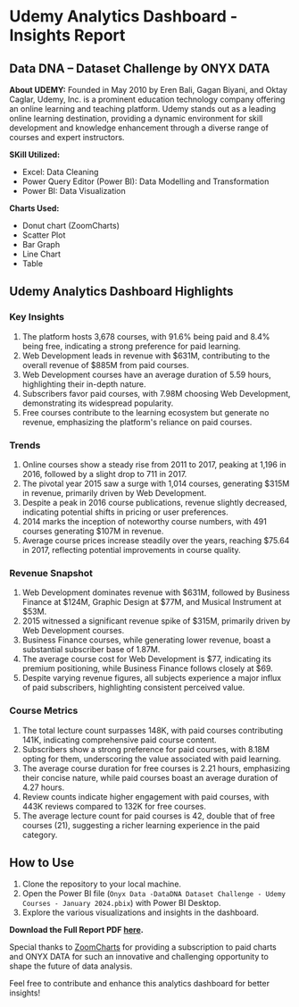 # Udemy Analytics Dashboard - Insights Report

## Data DNA – Dataset Challenge by ONYX DATA

**About UDEMY:**
Founded in May 2010 by Eren Bali, Gagan Biyani, and Oktay Caglar, Udemy, Inc. is a prominent education technology company offering an online learning and teaching platform. Udemy stands out as a leading online learning destination, providing a dynamic environment for skill development and knowledge enhancement through a diverse range of courses and expert instructors.

**SKill Utilized:**
- Excel: Data Cleaning
- Power Query Editor (Power BI): Data Modelling and Transformation
- Power BI: Data Visualization

**Charts Used:**
- Donut chart (ZoomCharts)
- Scatter Plot
- Bar Graph
- Line Chart
- Table

## Udemy Analytics Dashboard Highlights

### Key Insights
1. The platform hosts 3,678 courses, with 91.6% being paid and 8.4% being free, indicating a strong preference for paid learning.
2. Web Development leads in revenue with $631M, contributing to the overall revenue of $885M from paid courses.
3. Web Development courses have an average duration of 5.59 hours, highlighting their in-depth nature.
4. Subscribers favor paid courses, with 7.98M choosing Web Development, demonstrating its widespread popularity.
5. Free courses contribute to the learning ecosystem but generate no revenue, emphasizing the platform's reliance on paid courses.

### Trends
1. Online courses show a steady rise from 2011 to 2017, peaking at 1,196 in 2016, followed by a slight drop to 711 in 2017.
2. The pivotal year 2015 saw a surge with 1,014 courses, generating $315M in revenue, primarily driven by Web Development.
3. Despite a peak in 2016 course publications, revenue slightly decreased, indicating potential shifts in pricing or user preferences.
4. 2014 marks the inception of noteworthy course numbers, with 491 courses generating $107M in revenue.
5. Average course prices increase steadily over the years, reaching $75.64 in 2017, reflecting potential improvements in course quality.

### Revenue Snapshot
1. Web Development dominates revenue with $631M, followed by Business Finance at $124M, Graphic Design at $77M, and Musical Instrument at $53M.
2. 2015 witnessed a significant revenue spike of $315M, primarily driven by Web Development courses.
3. Business Finance courses, while generating lower revenue, boast a substantial subscriber base of 1.87M.
4. The average course cost for Web Development is $77, indicating its premium positioning, while Business Finance follows closely at $69.
5. Despite varying revenue figures, all subjects experience a major influx of paid subscribers, highlighting consistent perceived value.

### Course Metrics
1. The total lecture count surpasses 148K, with paid courses contributing 141K, indicating comprehensive paid course content.
2. Subscribers show a strong preference for paid courses, with 8.18M opting for them, underscoring the value associated with paid learning.
3. The average course duration for free courses is 2.21 hours, emphasizing their concise nature, while paid courses boast an average duration of 4.27 hours.
4. Review counts indicate higher engagement with paid courses, with 443K reviews compared to 132K for free courses.
5. The average lecture count for paid courses is 42, double that of free courses (21), suggesting a richer learning experience in the paid category.

## How to Use
1. Clone the repository to your local machine.
2. Open the Power BI file (`Onyx Data -DataDNA Dataset Challenge - Udemy Courses - January 2024.pbix`) with Power BI Desktop.
3. Explore the various visualizations and insights in the dashboard.

**Download the Full Report PDF [here](https://github.com/ysonkhiya122/Onyx-Data-Challenge--Udemy-Course-Analysis/blob/main/Onyx%20Data%20-DataDNA%20Dataset%20Challenge%20-%20Udemy%20Courses%20-%20January%202024.pdf).**

Special thanks to [ZoomCharts](https://www.zoomcharts.com/) for providing a subscription to paid charts and ONYX DATA for such an innovative and challenging opportunity to shape the future of data analysis.

Feel free to contribute and enhance this analytics dashboard for better insights!
